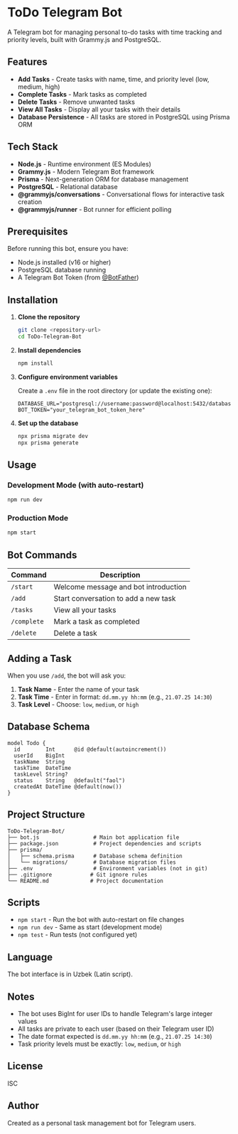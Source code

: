 # ToDo Telegram Bot

A Telegram bot for managing personal to-do tasks with time tracking and priority levels, built with Grammy.js and PostgreSQL.

## Features

- **Add Tasks** - Create tasks with name, time, and priority level (low, medium, high)
- **Complete Tasks** - Mark tasks as completed
- **Delete Tasks** - Remove unwanted tasks
- **View All Tasks** - Display all your tasks with their details
- **Database Persistence** - All tasks are stored in PostgreSQL using Prisma ORM

## Tech Stack

- **Node.js** - Runtime environment (ES Modules)
- **Grammy.js** - Modern Telegram Bot framework
- **Prisma** - Next-generation ORM for database management
- **PostgreSQL** - Relational database
- **@grammyjs/conversations** - Conversational flows for interactive task creation
- **@grammyjs/runner** - Bot runner for efficient polling

## Prerequisites

Before running this bot, ensure you have:

- Node.js installed (v16 or higher)
- PostgreSQL database running
- A Telegram Bot Token (from [@BotFather](https://t.me/botfather))

## Installation

1. **Clone the repository**
   ```bash
   git clone <repository-url>
   cd ToDo-Telegram-Bot
   ```

2. **Install dependencies**
   ```bash
   npm install
   ```

3. **Configure environment variables**

   Create a `.env` file in the root directory (or update the existing one):
   ```env
   DATABASE_URL="postgresql://username:password@localhost:5432/database_name"
   BOT_TOKEN="your_telegram_bot_token_here"
   ```

4. **Set up the database**
   ```bash
   npx prisma migrate dev
   npx prisma generate
   ```

## Usage

### Development Mode (with auto-restart)
```bash
npm run dev
```

### Production Mode
```bash
npm start
```

## Bot Commands

| Command | Description |
|---------|-------------|
| `/start` | Welcome message and bot introduction |
| `/add` | Start conversation to add a new task |
| `/tasks` | View all your tasks |
| `/complete` | Mark a task as completed |
| `/delete` | Delete a task |

## Adding a Task

When you use `/add`, the bot will ask you:

1. **Task Name** - Enter the name of your task
2. **Task Time** - Enter in format: `dd.mm.yy hh:mm` (e.g., `21.07.25 14:30`)
3. **Task Level** - Choose: `low`, `medium`, or `high`

## Database Schema

```prisma
model Todo {
  id        Int      @id @default(autoincrement())
  userId    BigInt
  taskName  String
  taskTime  DateTime
  taskLevel String?
  status    String   @default("faol")
  createdAt DateTime @default(now())
}
```

## Project Structure

```
ToDo-Telegram-Bot/
├── bot.js                 # Main bot application file
├── package.json           # Project dependencies and scripts
├── prisma/
│   ├── schema.prisma      # Database schema definition
│   └── migrations/        # Database migration files
├── .env                   # Environment variables (not in git)
├── .gitignore            # Git ignore rules
└── README.md             # Project documentation
```

## Scripts

- `npm start` - Run the bot with auto-restart on file changes
- `npm run dev` - Same as start (development mode)
- `npm test` - Run tests (not configured yet)

## Language

The bot interface is in Uzbek (Latin script).

## Notes

- The bot uses BigInt for user IDs to handle Telegram's large integer values
- All tasks are private to each user (based on their Telegram user ID)
- The date format expected is `dd.mm.yy hh:mm` (e.g., `21.07.25 14:30`)
- Task priority levels must be exactly: `low`, `medium`, or `high`

## License

ISC

## Author

Created as a personal task management bot for Telegram users.
